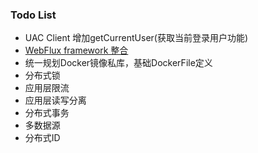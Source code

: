 ### Todo List
 - UAC Client 增加getCurrentUser(获取当前登录用户功能)
 - [WebFlux framework 整合](https://docs.spring.io/spring-framework/docs/5.0.0.BUILD-SNAPSHOT/spring-framework-reference/html/web-reactive.html)
 - 统一规划Docker镜像私库，基础DockerFile定义
 - 分布式锁 
 - 应用层限流 
 - 应用层读写分离
 - 分布式事务
 - 多数据源
 - 分布式ID


